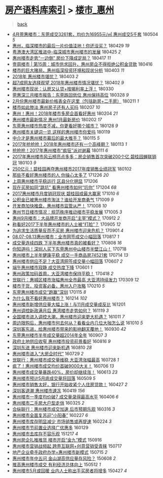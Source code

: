 [房产语料库索引](../../README.md)  > [楼市_惠州](楼市_惠州.md)
====
> [back](../README.md)

- [4月莞惠楼市：东莞成交3261套，均价为16955元/㎡ 惠州成交5千套](http://jkwz.applinzi.com/ittc/7099200626447877136.html#4%E6%9C%88%E8%8E%9E%E6%83%A0%E6%A5%BC%E5%B8%82%EF%BC%9A%E4%B8%9C%E8%8E%9E%E6%88%90%E4%BA%A43261%E5%A5%97%EF%BC%8C%E5%9D%87%E4%BB%B7%E4%B8%BA16955%E5%85%83%2F%E3%8E%A1+%E6%83%A0%E5%B7%9E%E6%88%90%E4%BA%A45%E5%8D%83%E5%A5%97) 180504 *5* 
- [惠州，临深楼市的最后一片价值洼地！你还没买？](http://jkwz.applinzi.com/ittc/7097339319167747082.html#%E6%83%A0%E5%B7%9E%EF%BC%8C%E4%B8%B4%E6%B7%B1%E6%A5%BC%E5%B8%82%E7%9A%84%E6%9C%80%E5%90%8E%E4%B8%80%E7%89%87%E4%BB%B7%E5%80%BC%E6%B4%BC%E5%9C%B0%EF%BC%81%E4%BD%A0%E8%BF%98%E6%B2%A1%E4%B9%B0%EF%BC%9F) 180429 *19* 
- [粤港澳大湾区推进中-临深城市惠州楼市的发展](http://jkwz.applinzi.com/ittc/7095847964536996871.html#%E7%B2%A4%E6%B8%AF%E6%BE%B3%E5%A4%A7%E6%B9%BE%E5%8C%BA%E6%8E%A8%E8%BF%9B%E4%B8%AD-%E4%B8%B4%E6%B7%B1%E5%9F%8E%E5%B8%82%E6%83%A0%E5%B7%9E%E6%A5%BC%E5%B8%82%E7%9A%84%E5%8F%91%E5%B1%95) 180425 *2* 
- [惠州楼市走势“一边倒” 房价下降成定局？](http://jkwz.applinzi.com/ittc/7092975510760195083.html#%E6%83%A0%E5%B7%9E%E6%A5%BC%E5%B8%82%E8%B5%B0%E5%8A%BF%E2%80%9C%E4%B8%80%E8%BE%B9%E5%80%92%E2%80%9D+%E6%88%BF%E4%BB%B7%E4%B8%8B%E9%99%8D%E6%88%90%E5%AE%9A%E5%B1%80%EF%BC%9F) 180417 *11* 
- [壹周楼市 | 第15周：城市供求回升，惠州房企不得拒绝公积金贷款](http://jkwz.applinzi.com/ittc/7092629631335400465.html#%E5%A3%B9%E5%91%A8%E6%A5%BC%E5%B8%82+%7C+%E7%AC%AC15%E5%91%A8%EF%BC%9A%E5%9F%8E%E5%B8%82%E4%BE%9B%E6%B1%82%E5%9B%9E%E5%8D%87%EF%BC%8C%E6%83%A0%E5%B7%9E%E6%88%BF%E4%BC%81%E4%B8%8D%E5%BE%97%E6%8B%92%E7%BB%9D%E5%85%AC%E7%A7%AF%E9%87%91%E8%B4%B7%E6%AC%BE) 180416  
- [楼市的巨大赌局，惠州临深投资环境和现状分析](http://jkwz.applinzi.com/ittc/7087763264228557834.html#%E6%A5%BC%E5%B8%82%E7%9A%84%E5%B7%A8%E5%A4%A7%E8%B5%8C%E5%B1%80%EF%BC%8C%E6%83%A0%E5%B7%9E%E4%B8%B4%E6%B7%B1%E6%8A%95%E8%B5%84%E7%8E%AF%E5%A2%83%E5%92%8C%E7%8E%B0%E7%8A%B6%E5%88%86%E6%9E%90) 180403 *11* 
- [2018年 惠州楼市堪忧？](http://jkwz.applinzi.com/ittc/7087682759055377414.html#2018%E5%B9%B4+%E6%83%A0%E5%B7%9E%E6%A5%BC%E5%B8%82%E5%A0%AA%E5%BF%A7%EF%BC%9F) 180403 *2* 
- [超7成网友选择观望 2018年惠州楼市情况堪忧？](http://jkwz.applinzi.com/ittc/7087254673172202503.html#%E8%B6%857%E6%88%90%E7%BD%91%E5%8F%8B%E9%80%89%E6%8B%A9%E8%A7%82%E6%9C%9B+2018%E5%B9%B4%E6%83%A0%E5%B7%9E%E6%A5%BC%E5%B8%82%E6%83%85%E5%86%B5%E5%A0%AA%E5%BF%A7%EF%BC%9F) 180402 *9* 
- [惠州楼市现状：认房又认贷+按揭利率上浮！](http://jkwz.applinzi.com/ittc/7086273101128270864.html#%E6%83%A0%E5%B7%9E%E6%A5%BC%E5%B8%82%E7%8E%B0%E7%8A%B6%EF%BC%9A%E8%AE%A4%E6%88%BF%E5%8F%88%E8%AE%A4%E8%B4%B7%2B%E6%8C%89%E6%8F%AD%E5%88%A9%E7%8E%87%E4%B8%8A%E6%B5%AE%EF%BC%81) 180330  
- [莞惠深三月楼市报告：东莞跌回低位 惠州保持高位](http://jkwz.applinzi.com/ittc/7085512660189971473.html#%E8%8E%9E%E6%83%A0%E6%B7%B1%E4%B8%89%E6%9C%88%E6%A5%BC%E5%B8%82%E6%8A%A5%E5%91%8A%EF%BC%9A%E4%B8%9C%E8%8E%9E%E8%B7%8C%E5%9B%9E%E4%BD%8E%E4%BD%8D+%E6%83%A0%E5%B7%9E%E4%BF%9D%E6%8C%81%E9%AB%98%E4%BD%8D) 180328 *9* 
- [2月份惠州楼市最新价格表全在这里（包括新房+二手房）](http://jkwz.applinzi.com/ittc/7068770366841685002.html#2%E6%9C%88%E4%BB%BD%E6%83%A0%E5%B7%9E%E6%A5%BC%E5%B8%82%E6%9C%80%E6%96%B0%E4%BB%B7%E6%A0%BC%E8%A1%A8%E5%85%A8%E5%9C%A8%E8%BF%99%E9%87%8C%EF%BC%88%E5%8C%85%E6%8B%AC%E6%96%B0%E6%88%BF%2B%E4%BA%8C%E6%89%8B%E6%88%BF%EF%BC%89) 180211 *1* 
- [楼市如此惨淡 惠州房子还有人买吗](http://jkwz.applinzi.com/ittc/7067282055052657670.html#%E6%A5%BC%E5%B8%82%E5%A6%82%E6%AD%A4%E6%83%A8%E6%B7%A1+%E6%83%A0%E5%B7%9E%E6%88%BF%E5%AD%90%E8%BF%98%E6%9C%89%E4%BA%BA%E4%B9%B0%E5%90%97) 180207 *10* 
- [惠州！惠州！2018年楼市多房企首看好惠州](http://jkwz.applinzi.com/ittc/7066181812110230539.html#%E6%83%A0%E5%B7%9E%EF%BC%81%E6%83%A0%E5%B7%9E%EF%BC%812018%E5%B9%B4%E6%A5%BC%E5%B8%82%E5%A4%9A%E6%88%BF%E4%BC%81%E9%A6%96%E7%9C%8B%E5%A5%BD%E6%83%A0%E5%B7%9E) 180204 *21* 
- [惠州楼市最新情况 惠州1月最新房价](http://jkwz.applinzi.com/ittc/7065458420646151175.html#%E6%83%A0%E5%B7%9E%E6%A5%BC%E5%B8%82%E6%9C%80%E6%96%B0%E6%83%85%E5%86%B5+%E6%83%A0%E5%B7%9E1%E6%9C%88%E6%9C%80%E6%96%B0%E6%88%BF%E4%BB%B7) 180202 *17* 
- [东莞惠州楼市热度不减，你更看好哪个城市？](http://jkwz.applinzi.com/ittc/7063613278935057424.html#%E4%B8%9C%E8%8E%9E%E6%83%A0%E5%B7%9E%E6%A5%BC%E5%B8%82%E7%83%AD%E5%BA%A6%E4%B8%8D%E5%87%8F%EF%BC%8C%E4%BD%A0%E6%9B%B4%E7%9C%8B%E5%A5%BD%E5%93%AA%E4%B8%AA%E5%9F%8E%E5%B8%82%EF%BC%9F) 180128 *9* 
- [惠州楼市关键词一览 这样的惠州楼市你爱吗](http://jkwz.applinzi.com/ittc/7060225565565387786.html#%E6%83%A0%E5%B7%9E%E6%A5%BC%E5%B8%82%E5%85%B3%E9%94%AE%E8%AF%8D%E4%B8%80%E8%A7%88+%E8%BF%99%E6%A0%B7%E7%9A%84%E6%83%A0%E5%B7%9E%E6%A5%BC%E5%B8%82%E4%BD%A0%E7%88%B1%E5%90%97) 180119  
- [中介才是惠州楼市幕后的最大推手？](http://jkwz.applinzi.com/ittc/7058796176550134801.html#%E4%B8%AD%E4%BB%8B%E6%89%8D%E6%98%AF%E6%83%A0%E5%B7%9E%E6%A5%BC%E5%B8%82%E5%B9%95%E5%90%8E%E7%9A%84%E6%9C%80%E5%A4%A7%E6%8E%A8%E6%89%8B%EF%BC%9F) 180115 *5* 
- [2017年抢抢抢！2018年惠州楼市还有一个高峰期？](http://jkwz.applinzi.com/ittc/7058163188405634065.html#2017%E5%B9%B4%E6%8A%A2%E6%8A%A2%E6%8A%A2%EF%BC%812018%E5%B9%B4%E6%83%A0%E5%B7%9E%E6%A5%BC%E5%B8%82%E8%BF%98%E6%9C%89%E4%B8%80%E4%B8%AA%E9%AB%98%E5%B3%B0%E6%9C%9F%EF%BC%9F) 180113 *1* 
- [抢抢抢！2017年惠州楼市“疯狂”派对谢幕](http://jkwz.applinzi.com/ittc/7057251643559511047.html#%E6%8A%A2%E6%8A%A2%E6%8A%A2%EF%BC%812017%E5%B9%B4%E6%83%A0%E5%B7%9E%E6%A5%BC%E5%B8%82%E2%80%9C%E7%96%AF%E7%8B%82%E2%80%9D%E6%B4%BE%E5%AF%B9%E8%B0%A2%E5%B9%95) 180111 *6* 
- [2017年惠州楼市风云榜亮点多多：房企销售首次突破200个亿 碧桂园蝉联销冠](http://jkwz.applinzi.com/ittc/7054400338000348167.html#2017%E5%B9%B4%E6%83%A0%E5%B7%9E%E6%A5%BC%E5%B8%82%E9%A3%8E%E4%BA%91%E6%A6%9C%E4%BA%AE%E7%82%B9%E5%A4%9A%E5%A4%9A%EF%BC%9A%E6%88%BF%E4%BC%81%E9%94%80%E5%94%AE%E9%A6%96%E6%AC%A1%E7%AA%81%E7%A0%B4200%E4%B8%AA%E4%BA%BF+%E7%A2%A7%E6%A1%82%E5%9B%AD%E8%9D%89%E8%81%94%E9%94%80%E5%86%A0) 180103 *9* 
- [250亿元！碧桂园再夺惠州楼市2017年度销售业绩冠军](http://jkwz.applinzi.com/ittc/7054028502460793863.html#250%E4%BA%BF%E5%85%83%EF%BC%81%E7%A2%A7%E6%A1%82%E5%9B%AD%E5%86%8D%E5%A4%BA%E6%83%A0%E5%B7%9E%E6%A5%BC%E5%B8%822017%E5%B9%B4%E5%BA%A6%E9%94%80%E5%94%AE%E4%B8%9A%E7%BB%A9%E5%86%A0%E5%86%9B) 180102  
- [那些不看好惠州楼市的人 你操心太多了](http://jkwz.applinzi.com/ittc/7051317116727198737.html#%E9%82%A3%E4%BA%9B%E4%B8%8D%E7%9C%8B%E5%A5%BD%E6%83%A0%E5%B7%9E%E6%A5%BC%E5%B8%82%E7%9A%84%E4%BA%BA+%E4%BD%A0%E6%93%8D%E5%BF%83%E5%A4%AA%E5%A4%9A%E4%BA%86) 171226 *20* 
- [上周惠州楼市平稳运行 区县分化明显](http://jkwz.applinzi.com/ittc/7043779046184322065.html#%E4%B8%8A%E5%91%A8%E6%83%A0%E5%B7%9E%E6%A5%BC%E5%B8%82%E5%B9%B3%E7%A8%B3%E8%BF%90%E8%A1%8C+%E5%8C%BA%E5%8E%BF%E5%88%86%E5%8C%96%E6%98%8E%E6%98%BE) 171206  
- [现在买房如同“跳坑” 看惠州楼市如何“坑你”](http://jkwz.applinzi.com/ittc/7043102604551259153.html#%E7%8E%B0%E5%9C%A8%E4%B9%B0%E6%88%BF%E5%A6%82%E5%90%8C%E2%80%9C%E8%B7%B3%E5%9D%91%E2%80%9D+%E7%9C%8B%E6%83%A0%E5%B7%9E%E6%A5%BC%E5%B8%82%E5%A6%82%E4%BD%95%E2%80%9C%E5%9D%91%E4%BD%A0%E2%80%9D) 171204 *68* 
- [2017惠州楼市月度销冠现状 碧桂园成最大赢家](http://jkwz.applinzi.com/ittc/7022600579149464593.html#2017%E6%83%A0%E5%B7%9E%E6%A5%BC%E5%B8%82%E6%9C%88%E5%BA%A6%E9%94%80%E5%86%A0%E7%8E%B0%E7%8A%B6+%E7%A2%A7%E6%A1%82%E5%9B%AD%E6%88%90%E6%9C%80%E5%A4%A7%E8%B5%A2%E5%AE%B6) 171010 *6* 
- [公积金已被惠州楼市淘汰？谁给开发商勇气](http://jkwz.applinzi.com/ittc/7022260337691329552.html#%E5%85%AC%E7%A7%AF%E9%87%91%E5%B7%B2%E8%A2%AB%E6%83%A0%E5%B7%9E%E6%A5%BC%E5%B8%82%E6%B7%98%E6%B1%B0%EF%BC%9F%E8%B0%81%E7%BB%99%E5%BC%80%E5%8F%91%E5%95%86%E5%8B%87%E6%B0%94) 171009 *9* 
- [开发商加快推盘，惠州楼市监管从严！](http://jkwz.applinzi.com/ittc/7022116099943040017.html#%E5%BC%80%E5%8F%91%E5%95%86%E5%8A%A0%E5%BF%AB%E6%8E%A8%E7%9B%98%EF%BC%8C%E6%83%A0%E5%B7%9E%E6%A5%BC%E5%B8%82%E7%9B%91%E7%AE%A1%E4%BB%8E%E4%B8%A5%EF%BC%81) 171008 *10* 
- [惠州节日楼市情况：规范秩序推动楼市平稳发展](http://jkwz.applinzi.com/ittc/7020890967593452561.html#%E6%83%A0%E5%B7%9E%E8%8A%82%E6%97%A5%E6%A5%BC%E5%B8%82%E6%83%85%E5%86%B5%EF%BC%9A%E8%A7%84%E8%8C%83%E7%A7%A9%E5%BA%8F%E6%8E%A8%E5%8A%A8%E6%A5%BC%E5%B8%82%E5%B9%B3%E7%A8%B3%E5%8F%91%E5%B1%95) 171005 *3* 
- [惠州9月楼市：大品牌开发商开启“主宰”模式？](http://jkwz.applinzi.com/ittc/7012225287604143121.html#%E6%83%A0%E5%B7%9E9%E6%9C%88%E6%A5%BC%E5%B8%82%EF%BC%9A%E5%A4%A7%E5%93%81%E7%89%8C%E5%BC%80%E5%8F%91%E5%95%86%E5%BC%80%E5%90%AF%E2%80%9C%E4%B8%BB%E5%AE%B0%E2%80%9D%E6%A8%A1%E5%BC%8F%EF%BC%9F) 170912 *2* 
- [称看好2017下半年惠州楼市的人士被“打脸”？](http://jkwz.applinzi.com/ittc/7009698021582046224.html#%E7%A7%B0%E7%9C%8B%E5%A5%BD2017%E4%B8%8B%E5%8D%8A%E5%B9%B4%E6%83%A0%E5%B7%9E%E6%A5%BC%E5%B8%82%E7%9A%84%E4%BA%BA%E5%A3%AB%E8%A2%AB%E2%80%9C%E6%89%93%E8%84%B8%E2%80%9D%EF%BC%9F) 170905 *12* 
- [为追求生活质量反而不买房 惠州楼市迎来危机？](http://jkwz.applinzi.com/ittc/7008213452768936976.html#%E4%B8%BA%E8%BF%BD%E6%B1%82%E7%94%9F%E6%B4%BB%E8%B4%A8%E9%87%8F%E5%8F%8D%E8%80%8C%E4%B8%8D%E4%B9%B0%E6%88%BF+%E6%83%A0%E5%B7%9E%E6%A5%BC%E5%B8%82%E8%BF%8E%E6%9D%A5%E5%8D%B1%E6%9C%BA%EF%BC%9F) 170901 *4* 
- [08.07-08.13惠州楼市：全市网签成交小幅回落](http://jkwz.applinzi.com/ittc/7002792954903921680.html#08.07-08.13%E6%83%A0%E5%B7%9E%E6%A5%BC%E5%B8%82%EF%BC%9A%E5%85%A8%E5%B8%82%E7%BD%91%E7%AD%BE%E6%88%90%E4%BA%A4%E5%B0%8F%E5%B9%85%E5%9B%9E%E8%90%BD) 170817 *1* 
- [成交量连续四跌 下半年惠州楼市真的被看好？](http://jkwz.applinzi.com/ittc/6999308065185465360.html#%E6%88%90%E4%BA%A4%E9%87%8F%E8%BF%9E%E7%BB%AD%E5%9B%9B%E8%B7%8C+%E4%B8%8B%E5%8D%8A%E5%B9%B4%E6%83%A0%E5%B7%9E%E6%A5%BC%E5%B8%82%E7%9C%9F%E7%9A%84%E8%A2%AB%E7%9C%8B%E5%A5%BD%EF%BC%9F) 170808 *16* 
- [你知道吗！深圳人买下东莞惠州中山楼市半壁江山！](http://jkwz.applinzi.com/ittc/6991668507358790673.html#%E4%BD%A0%E7%9F%A5%E9%81%93%E5%90%97%EF%BC%81%E6%B7%B1%E5%9C%B3%E4%BA%BA%E4%B9%B0%E4%B8%8B%E4%B8%9C%E8%8E%9E%E6%83%A0%E5%B7%9E%E4%B8%AD%E5%B1%B1%E6%A5%BC%E5%B8%82%E5%8D%8A%E5%A3%81%E6%B1%9F%E5%B1%B1%EF%BC%81) 170718  
- [惠州楼市上半年健康平稳 成交一手商品房74521套](http://jkwz.applinzi.com/ittc/6990074091661689872.html#%E6%83%A0%E5%B7%9E%E6%A5%BC%E5%B8%82%E4%B8%8A%E5%8D%8A%E5%B9%B4%E5%81%A5%E5%BA%B7%E5%B9%B3%E7%A8%B3+%E6%88%90%E4%BA%A4%E4%B8%80%E6%89%8B%E5%95%86%E5%93%81%E6%88%BF74521%E5%A5%97) 170714 *13* 
- [惠州楼市供应不足？大亚湾网签成交量小幅回落](http://jkwz.applinzi.com/ittc/6976488433676452869.html#%E6%83%A0%E5%B7%9E%E6%A5%BC%E5%B8%82%E4%BE%9B%E5%BA%94%E4%B8%8D%E8%B6%B3%EF%BC%9F%E5%A4%A7%E4%BA%9A%E6%B9%BE%E7%BD%91%E7%AD%BE%E6%88%90%E4%BA%A4%E9%87%8F%E5%B0%8F%E5%B9%85%E5%9B%9E%E8%90%BD) 170607 *2* 
- [端午惠州楼市寂静 成交热度下降](http://jkwz.applinzi.com/ittc/6974249580546753541.html#%E7%AB%AF%E5%8D%88%E6%83%A0%E5%B7%9E%E6%A5%BC%E5%B8%82%E5%AF%82%E9%9D%99+%E6%88%90%E4%BA%A4%E7%83%AD%E5%BA%A6%E4%B8%8B%E9%99%8D) 170601 *1* 
- [惠州政策加码首周，大亚湾楼市保持平稳！](http://jkwz.applinzi.com/ittc/6957953918456824837.html#%E6%83%A0%E5%B7%9E%E6%94%BF%E7%AD%96%E5%8A%A0%E7%A0%81%E9%A6%96%E5%91%A8%EF%BC%8C%E5%A4%A7%E4%BA%9A%E6%B9%BE%E6%A5%BC%E5%B8%82%E4%BF%9D%E6%8C%81%E5%B9%B3%E7%A8%B3%EF%BC%81) 170418 *2* 
- [世联行：惠城区楼市涨幅惠州全市最高 大亚湾持续发力](http://jkwz.applinzi.com/ittc/6942942242766586885.html#%E4%B8%96%E8%81%94%E8%A1%8C%EF%BC%9A%E6%83%A0%E5%9F%8E%E5%8C%BA%E6%A5%BC%E5%B8%82%E6%B6%A8%E5%B9%85%E6%83%A0%E5%B7%9E%E5%85%A8%E5%B8%82%E6%9C%80%E9%AB%98+%E5%A4%A7%E4%BA%9A%E6%B9%BE%E6%8C%81%E7%BB%AD%E5%8F%91%E5%8A%9B) 170309 *12* 
- [楼市干货，投资客必备，惠州入户攻略](http://jkwz.applinzi.com/ittc/6932946455521395716.html#%E6%A5%BC%E5%B8%82%E5%B9%B2%E8%B4%A7%EF%BC%8C%E6%8A%95%E8%B5%84%E5%AE%A2%E5%BF%85%E5%A4%87%EF%BC%8C%E6%83%A0%E5%B7%9E%E5%85%A5%E6%88%B7%E6%94%BB%E7%95%A5) 170210 *5* 
- [东莞惠州楼市成交“跑赢”深圳](http://jkwz.applinzi.com/ittc/6923271384523604997.html#%E4%B8%9C%E8%8E%9E%E6%83%A0%E5%B7%9E%E6%A5%BC%E5%B8%82%E6%88%90%E4%BA%A4%E2%80%9C%E8%B7%91%E8%B5%A2%E2%80%9D%E6%B7%B1%E5%9C%B3) 170115 *8* 
- [为什么我不看好惠州楼市？](http://jkwz.applinzi.com/ittc/6911434380622169092.html#%E4%B8%BA%E4%BB%80%E4%B9%88%E6%88%91%E4%B8%8D%E7%9C%8B%E5%A5%BD%E6%83%A0%E5%B7%9E%E6%A5%BC%E5%B8%82%EF%BC%9F) 161214 *102* 
- [惠州楼市新增供应量大幅上涨！与11月成交量成反比](http://jkwz.applinzi.com/ittc/6906658154720265220.html#%E6%83%A0%E5%B7%9E%E6%A5%BC%E5%B8%82%E6%96%B0%E5%A2%9E%E4%BE%9B%E5%BA%94%E9%87%8F%E5%A4%A7%E5%B9%85%E4%B8%8A%E6%B6%A8%EF%BC%81%E4%B8%8E11%E6%9C%88%E6%88%90%E4%BA%A4%E9%87%8F%E6%88%90%E5%8F%8D%E6%AF%94) 161201  
- [惠州调控新政满月后 惠湾楼市走势如何？](http://jkwz.applinzi.com/ittc/6902287708537226245.html#%E6%83%A0%E5%B7%9E%E8%B0%83%E6%8E%A7%E6%96%B0%E6%94%BF%E6%BB%A1%E6%9C%88%E5%90%8E+%E6%83%A0%E6%B9%BE%E6%A5%BC%E5%B8%82%E8%B5%B0%E5%8A%BF%E5%A6%82%E4%BD%95%EF%BC%9F) 161119 *3* 
- [全国楼市进入调控大潮，惠州楼市迎来更大机遇？](http://jkwz.applinzi.com/ittc/6887735482376520709.html#%E5%85%A8%E5%9B%BD%E6%A5%BC%E5%B8%82%E8%BF%9B%E5%85%A5%E8%B0%83%E6%8E%A7%E5%A4%A7%E6%BD%AE%EF%BC%8C%E6%83%A0%E5%B7%9E%E6%A5%BC%E5%B8%82%E8%BF%8E%E6%9D%A5%E6%9B%B4%E5%A4%A7%E6%9C%BA%E9%81%87%EF%BC%9F) 161011 *7* 
- [周边限购后，惠州楼市何去何从？看看业内几位大咖怎么说](http://jkwz.applinzi.com/ittc/6887304986542736388.html#%E5%91%A8%E8%BE%B9%E9%99%90%E8%B4%AD%E5%90%8E%EF%BC%8C%E6%83%A0%E5%B7%9E%E6%A5%BC%E5%B8%82%E4%BD%95%E5%8E%BB%E4%BD%95%E4%BB%8E%EF%BC%9F%E7%9C%8B%E7%9C%8B%E4%B8%9A%E5%86%85%E5%87%A0%E4%BD%8D%E5%A4%A7%E5%92%96%E6%80%8E%E4%B9%88%E8%AF%B4) 161010 *5* 
- [深圳客东进，给惠州楼市带来的影响翻天覆地！](http://jkwz.applinzi.com/ittc/6883768477646586884.html#%E6%B7%B1%E5%9C%B3%E5%AE%A2%E4%B8%9C%E8%BF%9B%EF%BC%8C%E7%BB%99%E6%83%A0%E5%B7%9E%E6%A5%BC%E5%B8%82%E5%B8%A6%E6%9D%A5%E7%9A%84%E5%BD%B1%E5%93%8D%E7%BF%BB%E5%A4%A9%E8%A6%86%E5%9C%B0%EF%BC%81) 160930 *42* 
- [东莞惠州楼市半年成交量超2014年全年](http://jkwz.applinzi.com/ittc/6875229152923354117.html#%E4%B8%9C%E8%8E%9E%E6%83%A0%E5%B7%9E%E6%A5%BC%E5%B8%82%E5%8D%8A%E5%B9%B4%E6%88%90%E4%BA%A4%E9%87%8F%E8%B6%852014%E5%B9%B4%E5%85%A8%E5%B9%B4) 160907 *3* 
- [政府土地供应收窄 惠州楼市投资前景看好](http://jkwz.applinzi.com/ittc/6866882063130690565.html#%E6%94%BF%E5%BA%9C%E5%9C%9F%E5%9C%B0%E4%BE%9B%E5%BA%94%E6%94%B6%E7%AA%84+%E6%83%A0%E5%B7%9E%E6%A5%BC%E5%B8%82%E6%8A%95%E8%B5%84%E5%89%8D%E6%99%AF%E7%9C%8B%E5%A5%BD) 160816 *9* 
- [深圳东进 惠州楼市迎来新机遇](http://jkwz.applinzi.com/ittc/6864656041165456389.html#%E6%B7%B1%E5%9C%B3%E4%B8%9C%E8%BF%9B+%E6%83%A0%E5%B7%9E%E6%A5%BC%E5%B8%82%E8%BF%8E%E6%9D%A5%E6%96%B0%E6%9C%BA%E9%81%87) 160810 *28* 
- [惠州楼市进入“大房企时代”](http://jkwz.applinzi.com/ittc/6860246168529011717.html#%E6%83%A0%E5%B7%9E%E6%A5%BC%E5%B8%82%E8%BF%9B%E5%85%A5%E2%80%9C%E5%A4%A7%E6%88%BF%E4%BC%81%E6%97%B6%E4%BB%A3%E2%80%9D) 160729 *2* 
- [世联行：惠州楼市成交量维稳 大亚湾涨幅最高](http://jkwz.applinzi.com/ittc/6859952203573494789.html#%E4%B8%96%E8%81%94%E8%A1%8C%EF%BC%9A%E6%83%A0%E5%B7%9E%E6%A5%BC%E5%B8%82%E6%88%90%E4%BA%A4%E9%87%8F%E7%BB%B4%E7%A8%B3+%E5%A4%A7%E4%BA%9A%E6%B9%BE%E6%B6%A8%E5%B9%85%E6%9C%80%E9%AB%98) 160728 *1* 
- [疯了！惠州楼市成交均价首破9000大关！](http://jkwz.applinzi.com/ittc/6851696891666105349.html#%E7%96%AF%E4%BA%86%EF%BC%81%E6%83%A0%E5%B7%9E%E6%A5%BC%E5%B8%82%E6%88%90%E4%BA%A4%E5%9D%87%E4%BB%B7%E9%A6%96%E7%A0%B49000%E5%A4%A7%E5%85%B3%EF%BC%81) 160706 *13* 
- [惠州楼市成交量暴跌40%，房价却继续涨！](http://jkwz.applinzi.com/ittc/6843273882181829636.html#%E6%83%A0%E5%B7%9E%E6%A5%BC%E5%B8%82%E6%88%90%E4%BA%A4%E9%87%8F%E6%9A%B4%E8%B7%8C40%25%EF%BC%8C%E6%88%BF%E4%BB%B7%E5%8D%B4%E7%BB%A7%E7%BB%AD%E6%B6%A8%EF%BC%81) 160613 *23* 
- [惠州楼市预计5月底成交量将回落](http://jkwz.applinzi.com/ittc/6829059354162365444.html#%E6%83%A0%E5%B7%9E%E6%A5%BC%E5%B8%82%E9%A2%84%E8%AE%A15%E6%9C%88%E5%BA%95%E6%88%90%E4%BA%A4%E9%87%8F%E5%B0%86%E5%9B%9E%E8%90%BD) 160509 *5* 
- [惠州楼市销售太好，银行开始收紧个人住房贷款！](http://jkwz.applinzi.com/ittc/6825800812957533188.html#%E6%83%A0%E5%B7%9E%E6%A5%BC%E5%B8%82%E9%94%80%E5%94%AE%E5%A4%AA%E5%A5%BD%EF%BC%8C%E9%93%B6%E8%A1%8C%E5%BC%80%E5%A7%8B%E6%94%B6%E7%B4%A7%E4%B8%AA%E4%BA%BA%E4%BD%8F%E6%88%BF%E8%B4%B7%E6%AC%BE%EF%BC%81) 160427 *2* 
- [深圳客退潮 惠州楼市速冻](http://jkwz.applinzi.com/ittc/6822631877953192965.html#%E6%B7%B1%E5%9C%B3%E5%AE%A2%E9%80%80%E6%BD%AE+%E6%83%A0%E5%B7%9E%E6%A5%BC%E5%B8%82%E9%80%9F%E5%86%BB) 160419 *156* 
- [惠州楼市一季度均价破7 成交量录得最高水平](http://jkwz.applinzi.com/ittc/6818004383224562693.html#%E6%83%A0%E5%B7%9E%E6%A5%BC%E5%B8%82%E4%B8%80%E5%AD%A3%E5%BA%A6%E5%9D%87%E4%BB%B7%E7%A0%B47+%E6%88%90%E4%BA%A4%E9%87%8F%E5%BD%95%E5%BE%97%E6%9C%80%E9%AB%98%E6%B0%B4%E5%B9%B3) 160406 *6* 
- [惠州楼市二手房大户型走俏](http://jkwz.applinzi.com/ittc/6813447527311344644.html#%E6%83%A0%E5%B7%9E%E6%A5%BC%E5%B8%82%E4%BA%8C%E6%89%8B%E6%88%BF%E5%A4%A7%E6%88%B7%E5%9E%8B%E8%B5%B0%E4%BF%8F) 160325 *2* 
- [合纵联行：惠州楼市成交加速 后市预期乐观](http://jkwz.applinzi.com/ittc/6810306954064823301.html#%E5%90%88%E7%BA%B5%E8%81%94%E8%A1%8C%EF%BC%9A%E6%83%A0%E5%B7%9E%E6%A5%BC%E5%B8%82%E6%88%90%E4%BA%A4%E5%8A%A0%E9%80%9F+%E5%90%8E%E5%B8%82%E9%A2%84%E6%9C%9F%E4%B9%90%E8%A7%82) 160316 *3* 
- [惠州楼市全面复苏迎“小阳春”](http://jkwz.applinzi.com/ittc/6803438764353389573.html#%E6%83%A0%E5%B7%9E%E6%A5%BC%E5%B8%82%E5%85%A8%E9%9D%A2%E5%A4%8D%E8%8B%8F%E8%BF%8E%E2%80%9C%E5%B0%8F%E9%98%B3%E6%98%A5%E2%80%9D) 160227 *6* 
- [惠州楼市库存明显减少 市场销售或再提速](http://jkwz.applinzi.com/ittc/6802297351687373829.html#%E6%83%A0%E5%B7%9E%E6%A5%BC%E5%B8%82%E5%BA%93%E5%AD%98%E6%98%8E%E6%98%BE%E5%87%8F%E5%B0%91+%E5%B8%82%E5%9C%BA%E9%94%80%E5%94%AE%E6%88%96%E5%86%8D%E6%8F%90%E9%80%9F) 160224 *3* 
- [惠州楼市节前置业选择广优惠多](http://jkwz.applinzi.com/ittc/6792666332176843781.html#%E6%83%A0%E5%B7%9E%E6%A5%BC%E5%B8%82%E8%8A%82%E5%89%8D%E7%BD%AE%E4%B8%9A%E9%80%89%E6%8B%A9%E5%B9%BF%E4%BC%98%E6%83%A0%E5%A4%9A) 160129  
- [惠州楼市去库存不容乐观](http://jkwz.applinzi.com/ittc/6776622337655047172.html#%E6%83%A0%E5%B7%9E%E6%A5%BC%E5%B8%82%E5%8E%BB%E5%BA%93%E5%AD%98%E4%B8%8D%E5%AE%B9%E4%B9%90%E8%A7%82) 151217 *4* 
- [惠州房企扎推推货 楼市开启“金九”模式](http://jkwz.applinzi.com/ittc/6742573573946967044.html#%E6%83%A0%E5%B7%9E%E6%88%BF%E4%BC%81%E6%89%8E%E6%8E%A8%E6%8E%A8%E8%B4%A7+%E6%A5%BC%E5%B8%82%E5%BC%80%E5%90%AF%E2%80%9C%E9%87%91%E4%B9%9D%E2%80%9D%E6%A8%A1%E5%BC%8F) 150916  
- [惠州楼市营销战频起 跨界互联网+创意营销受青睐](http://jkwz.applinzi.com/ittc/547650611430880416.html#%E6%83%A0%E5%B7%9E%E6%A5%BC%E5%B8%82%E8%90%A5%E9%94%80%E6%88%98%E9%A2%91%E8%B5%B7+%E8%B7%A8%E7%95%8C%E4%BA%92%E8%81%94%E7%BD%91%2B%E5%88%9B%E6%84%8F%E8%90%A5%E9%94%80%E5%8F%97%E9%9D%92%E7%9D%90) 150717  
- [地产企业牵手政府办学=惠州楼市新模式](http://jkwz.applinzi.com/ittc/547650614907261546.html#%E5%9C%B0%E4%BA%A7%E4%BC%81%E4%B8%9A%E7%89%B5%E6%89%8B%E6%94%BF%E5%BA%9C%E5%8A%9E%E5%AD%A6%3D%E6%83%A0%E5%B7%9E%E6%A5%BC%E5%B8%82%E6%96%B0%E6%A8%A1%E5%BC%8F) 150715 *2* 
- [惠州楼市年中五问 金山湖高供应量存风险？](http://jkwz.applinzi.com/ittc/547650611419564015.html#%E6%83%A0%E5%B7%9E%E6%A5%BC%E5%B8%82%E5%B9%B4%E4%B8%AD%E4%BA%94%E9%97%AE+%E9%87%91%E5%B1%B1%E6%B9%96%E9%AB%98%E4%BE%9B%E5%BA%94%E9%87%8F%E5%AD%98%E9%A3%8E%E9%99%A9%EF%BC%9F) 150608 *2* 
- [推高惠州楼市成交 有利经济总体向上](http://jkwz.applinzi.com/ittc/547650611412983421.html#%E6%8E%A8%E9%AB%98%E6%83%A0%E5%B7%9E%E6%A5%BC%E5%B8%82%E6%88%90%E4%BA%A4+%E6%9C%89%E5%88%A9%E7%BB%8F%E6%B5%8E%E6%80%BB%E4%BD%93%E5%90%91%E4%B8%8A) 150512 *1* 
- [惠州楼市5月或回暖 业内人士称出手买房者将增多](http://jkwz.applinzi.com/ittc/547650611406970107.html#%E6%83%A0%E5%B7%9E%E6%A5%BC%E5%B8%825%E6%9C%88%E6%88%96%E5%9B%9E%E6%9A%96+%E4%B8%9A%E5%86%85%E4%BA%BA%E5%A3%AB%E7%A7%B0%E5%87%BA%E6%89%8B%E4%B9%B0%E6%88%BF%E8%80%85%E5%B0%86%E5%A2%9E%E5%A4%9A) 150427 *4* 
